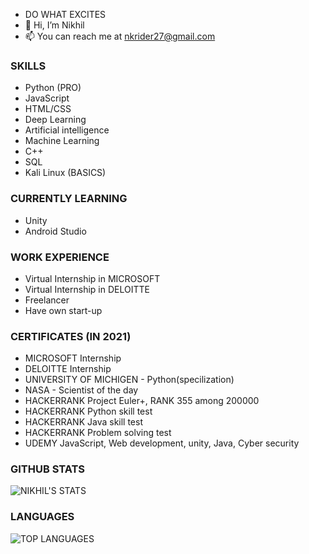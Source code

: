 - DO WHAT EXCITES
- 🤖 Hi, I’m Nikhil 
- 📫 You can reach me at nkrider27@gmail.com

### SKILLS                                                               

- Python (PRO)                                                              
- JavaScript                                                                
- HTML/CSS
- Deep Learning 
- Artificial intelligence 
- Machine Learning 
- C++
- SQL
- Kali Linux (BASICS)

### CURRENTLY LEARNING
- Unity
- Android Studio

### WORK EXPERIENCE             
- Virtual Internship in  MICROSOFT
- Virtual Internship in DELOITTE
- Freelancer
- Have own start-up 


### CERTIFICATES (IN 2021)
- MICROSOFT Internship
- DELOITTE Internship 
- UNIVERSITY OF MICHIGEN - Python(specilization)
- NASA - Scientist of the day 
- HACKERRANK Project Euler+, RANK 355 among 200000
- HACKERRANK Python skill test 
- HACKERRANK Java skill test
- HACKERRANK Problem solving test 
- UDEMY JavaScript, Web development, unity, Java, Cyber security 


### GITHUB STATS

![NIKHIL'S STATS](https://github-readme-stats.vercel.app/api?username=JustNikhill&count_private=true&show_icons=true&theme=radical)
                  

### LANGUAGES 
![TOP LANGUAGES](https://github-readme-stats.vercel.app/api/top-langs/?username=JustNikhill&show_icons=true&theme=radical)
                 



<!---
JustNikhill/JustNikhill is a ✨ special ✨ repository because its `README.md` (this file) appears on your GitHub profile.
You can click the Preview link to take a look at your changes.
--->
